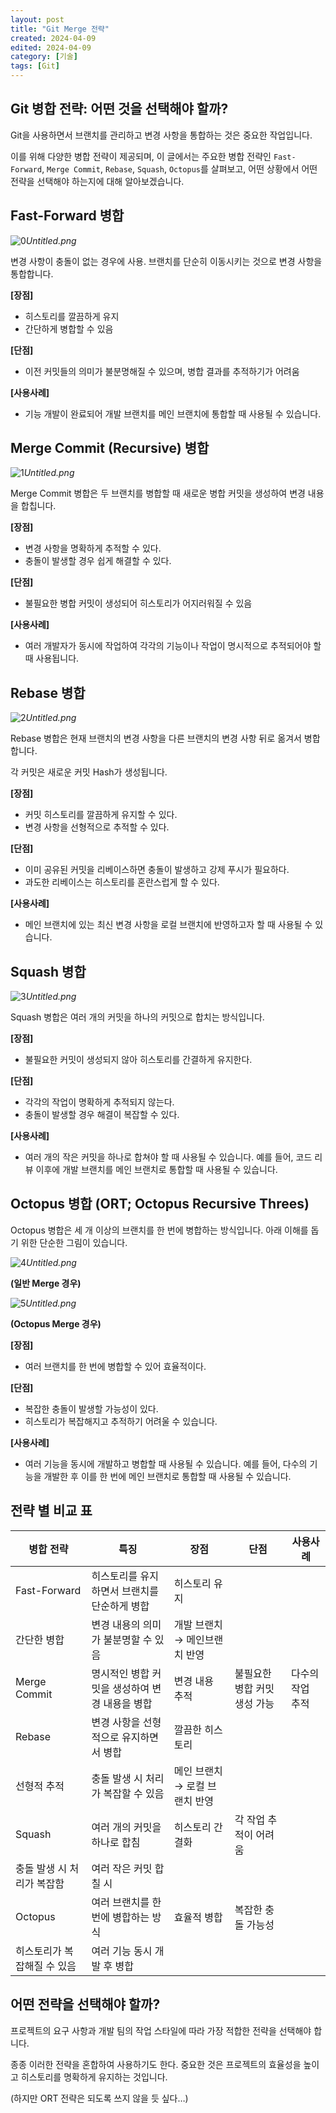 ```yaml
---
layout: post
title: "Git Merge 전략"
created: 2024-04-09
edited: 2024-04-09
category: [기술]
tags: [Git]
---
```



## **Git 병합 전략: 어떤 것을 선택해야 할까?**


Git을 사용하면서 브랜치를 관리하고 변경 사항을 통합하는 것은 중요한 작업입니다.


이를 위해 다양한 병합 전략이 제공되며, 이 글에서는 주요한 병합 전략인 `Fast-Forward`, `Merge Commit`, `Rebase`, `Squash`, `Octopus`를 살펴보고, 어떤 상황에서 어떤 전략을 선택해야 하는지에 대해 알아보겠습니다.


## **Fast-Forward 병합**


![0](/assets/img/2024-04-09-Git-Merge-전략.md/0.png)_Untitled.png_


변경 사항이 충돌이 없는 경우에 사용. 브랜치를 단순히 이동시키는 것으로 변경 사항을 통합합니다.


**[장점]**

- 히스토리를 깔끔하게 유지
- 간단하게 병합할 수 있음

**[단점]**

- 이전 커밋들의 의미가 불분명해질 수 있으며, 병합 결과를 추적하기가 어려움

**[사용사례]**

- 기능 개발이 완료되어 개발 브랜치를 메인 브랜치에 통합할 때 사용될 수 있습니다.

## **Merge Commit (Recursive) 병합**


![1](/assets/img/2024-04-09-Git-Merge-전략.md/1.png)_Untitled.png_


Merge Commit 병합은 두 브랜치를 병합할 때 새로운 병합 커밋을 생성하여 변경 내용을 합칩니다.


**[장점]**

- 변경 사항을 명확하게 추적할 수 있다.
- 충돌이 발생할 경우 쉽게 해결할 수 있다.

**[단점]**

- 불필요한 병합 커밋이 생성되어 히스토리가 어지러워질 수 있음

**[사용사례]**

- 여러 개발자가 동시에 작업하여 각각의 기능이나 작업이 명시적으로 추적되어야 할 때 사용됩니다.

## **Rebase 병합**


![2](/assets/img/2024-04-09-Git-Merge-전략.md/2.png)_Untitled.png_


Rebase 병합은 현재 브랜치의 변경 사항을 다른 브랜치의 변경 사항 뒤로 옮겨서 병합합니다.


각 커밋은 새로운 커밋 Hash가 생성됩니다.


**[장점]**

- 커밋 히스토리를 깔끔하게 유지할 수 있다.
- 변경 사항을 선형적으로 추적할 수 있다.

**[단점]**

- 이미 공유된 커밋을 리베이스하면 충돌이 발생하고 강제 푸시가 필요하다.
- 과도한 리베이스는 히스토리를 혼란스럽게 할 수 있다.

**[사용사례]**

- 메인 브랜치에 있는 최신 변경 사항을 로컬 브랜치에 반영하고자 할 때 사용될 수 있습니다.

## **Squash 병합**


![3](/assets/img/2024-04-09-Git-Merge-전략.md/3.png)_Untitled.png_


Squash 병합은 여러 개의 커밋을 하나의 커밋으로 합치는 방식입니다. 


**[장점]**

- 불필요한 커밋이 생성되지 않아 히스토리를 간결하게 유지한다.

**[단점]**

- 각각의 작업이 명확하게 추적되지 않는다.
- 충돌이 발생할 경우 해결이 복잡할 수 있다.

**[사용사례]**

- 여러 개의 작은 커밋을 하나로 합쳐야 할 때 사용될 수 있습니다. 
예를 들어, 코드 리뷰 이후에 개발 브랜치를 메인 브랜치로 통합할 때 사용될 수 있습니다.

## **Octopus 병합 (ORT; Octopus Recursive Threes)**


Octopus 병합은 세 개 이상의 브랜치를 한 번에 병합하는 방식입니다. 아래 이해를 돕기 위한 단순한 그림이 있습니다.


![4](/assets/img/2024-04-09-Git-Merge-전략.md/4.png)_Untitled.png_


**(일반 Merge 경우)**


![5](/assets/img/2024-04-09-Git-Merge-전략.md/5.png)_Untitled.png_


**(Octopus Merge 경우)**


**[장점]**

- 여러 브랜치를 한 번에 병합할 수 있어 효율적이다.

**[단점]**

- 복잡한 충돌이 발생할 가능성이 있다.
- 히스토리가 복잡해지고 추적하기 어려울 수 있습니다.

**[사용사례]**

- 여러 기능을 동시에 개발하고 병합할 때 사용될 수 있습니다.
예를 들어, 다수의 기능을 개발한 후 이를 한 번에 메인 브랜치로 통합할 때 사용될 수 있습니다.

## 전략 별 비교 표


| **병합 전략**    | **특징**                     | **장점**          | **단점**                       | 사용사례               |
| ------------ | -------------------------- | --------------- | ---------------------------- | ------------------ |
| Fast-Forward | 히스토리를 유지하면서 브랜치를 단순하게 병합   | 히스토리 유지
간단한 병합  | 변경 내용의 의미가 불분명할 수 있음         | 개발 브랜치 → 메인브랜치 반영  |
| Merge Commit | 명시적인 병합 커밋을 생성하여 변경 내용을 병합 | 변경 내용 추적        | 불필요한 병합 커밋 생성 가능             | 다수의 작업 추적          |
| Rebase       | 변경 사항을 선형적으로 유지하면서 병합      | 깔끔한 히스토리
선형적 추적 | 충돌 발생 시 처리가 복잡할 수 있음         | 메인 브랜치 → 로컬 브랜치 반영 |
| Squash       | 여러 개의 커밋을 하나로 합침           | 히스토리 간결화        | 각 작업 추적이 어려움
충돌 발생 시 처리가 복잡함 | 여러 작은 커밋 합칠 시      |
| Octopus      | 여러 브랜치를 한 번에 병합하는 방식       | 효율적 병합          | 복잡한 충돌 가능성
히스토리가 복잡해질 수 있음   | 여러 기능 동시 개발 후 병합   |


## **어떤 전략을 선택해야 할까?**


프로젝트의 요구 사항과 개발 팀의 작업 스타일에 따라 가장 적합한 전략을 선택해야 합니다.


종종 이러한 전략을 혼합하여 사용하기도 한다. 중요한 것은 프로젝트의 효율성을 높이고 히스토리를 명확하게 유지하는 것입니다.


(하지만 ORT 전략은 되도록 쓰지 않을 듯 싶다…)


